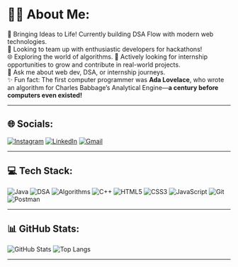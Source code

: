 # 🙋‍♀️ About Me:
🚀 Bringing Ideas to Life! Currently building DSA Flow with modern web technologies.  
🤝 Looking to team up with enthusiastic developers for hackathons!  
🌐 Exploring the world of algorithms.
💼 Actively looking for internship opportunities to grow and contribute in real-world projects.  
💬 Ask me about web dev,  DSA, or internship journeys.  
✨ Fun fact: The first computer programmer was **Ada Lovelace**, who wrote an algorithm for Charles Babbage’s Analytical Engine—**a century before computers even existed!**

---

## 🌐 Socials:
[![Instagram](https://img.shields.io/badge/Instagram-E4405F?style=flat&logo=instagram&logoColor=white)](https://www.instagram.com/_.shridhi._) 
[![LinkedIn](https://img.shields.io/badge/LinkedIn-0077B5?style=flat&logo=linkedin&logoColor=white)](www.linkedin.com/in/shridhi-gupta-3826s) 
[![Gmail](https://img.shields.io/badge/Email-D14836?style=flat&logo=gmail&logoColor=white)](guptashridhi11@gmail.com)

---

## 💻 Tech Stack:
![Java](https://img.shields.io/badge/Java-ED8B00?style=flat&logo=java&logoColor=white)
![DSA](https://img.shields.io/badge/DSA-8A2BE2?style=flat&logo=codeforces&logoColor=white)
![Algorithms](https://img.shields.io/badge/Algorithms-228B22?style=flat&logo=leetcode&logoColor=white)
![C++](https://img.shields.io/badge/C++-00599C?style=flat&logo=c%2B%2B&logoColor=white)
![HTML5](https://img.shields.io/badge/HTML5-E34F26?style=flat&logo=html5&logoColor=white)
![CSS3](https://img.shields.io/badge/CSS3-1572B6?style=flat&logo=css3&logoColor=white)
![JavaScript](https://img.shields.io/badge/JavaScript-F7DF1E?style=flat&logo=javascript&logoColor=black)
![Git](https://img.shields.io/badge/Git-F05032?style=flat&logo=git&logoColor=white)
![Postman](https://img.shields.io/badge/Postman-FF6C37?style=flat&logo=postman&logoColor=white)

---

## 📊 GitHub Stats:
![GitHub Stats](https://github-readme-stats.vercel.app/api?username=your-username&show_icons=true&theme=radical)
![Top Langs](https://github-readme-stats.vercel.app/api/top-langs/?username=your-username&layout=compact&theme=radical)

---
